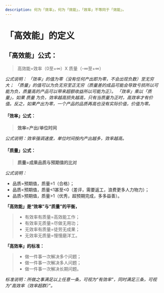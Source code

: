 ```yaml
---
description: 何为「效率」，何为「效能」，「效率」不等同于「效能」。
---
```


# 「高效能」的定义

## 「高效能」公式：

> 高效能=效率（0至+∞）X 质量（-∞至+∞）

_公式说明： 「效率」的值为零（没有任何产出即为零，不会出现负数）至无穷大； 「质量」的值可以为负无穷至正无穷（质量差的成品可能会导致亏损所以可能为负，质量高的产品可以带来超额收益所以可能为正）。 「效率」乘以「质量」，如果 质量 为负，效率越高损失越高，只有当质量为正时，高效率才有价值。反之，如果产出为零，一个产品的品质再高也没有实际价值，价值为零。_

#### 「效率」公式：

> **效率=产出/单位时间**

_公式说明：效率强调速度，单位时间按内产出越多，效率越高。_

#### 「质量」公式：

> **质量=成果品质与预期值的比对**

_公式说明：_

* 品质=预期值，质量=1（合格）；
* 品质&lt;预期值，质量&lt;1甚至&lt;0（差评，需要返工，浪费更多人力物力）；
* 品质&gt;预期值，质量&gt;1（优秀，超预期完成，多多益善）。

**「高效能」是“效率”与“质量”的平衡，**

> * 有效率有质量=高效能工作；
> * 有效率无质量=尽做无用功；
> * 无效率有质量=徒劳无成果；
> * 无效率无质量=慢慢磨洋工。

**「高效率」的标准：**

> * 做一件事一次解决多个问题；
> * 做一件事一次解决多人问题；
> * 做一件事一次解决长期问题。

_标准说明：所做之事满足以上任意一条，可视为“有效率”，同时满足三条，可视为“高效率（效率超群）”。_

